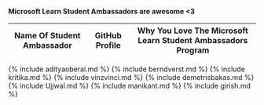 **Microsoft Learn Student Ambassadors are awesome <3**

| Name Of Student Ambassador | GitHub Profile | Why You Love The Microsoft Learn Student Ambassadors Program |
| - | - | - |
{% include adityaoberai.md %}
{% include berndverst.md %}
{% include kritika.md %}
{% include vinzvinci.md %}
{% include demetrisbakas.md %}
{% include Ujjwal.md %}
{% include manikant.md %}
{% include girish.md %}
